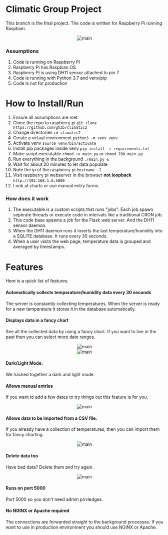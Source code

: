 # Climatic Group Project

This branch is the final project. The code is written for Raspberry Pi running Raspbian. 

<center><img src="https://raw.githubusercontent.com/ghzb/climatic2/master/public/img/main.jpg" alt="main"/></center>

### Assumptions
1. Code is running on Raspberry Pi
1. Raspberry Pi has Raspbian OS
1. Raspberry Pi is using DH11 sensor attached to pin 7
1. Code is running with Python 3.7 and venv/pip
1. Code is not for production

# How to Install/Run
1. Ensure all assumptions are met.
1. Clone the repo to raspberry pi `git clone https://github.com/ghzb/climatic2`
1. Change directories `cd climatic2`
1. Create a virtual environment `python3 -m venv venv`
1. Activate venv `source venv/bin/activate`
1. Install pip packages inside venv `pip install -r requirements.txt`
1. Make script executable `chmod +x main.py` or `chmod 700 main.py`
1. Run everything in the background `./main.py &`
1. Wait for about 20 minutes to let data populate
1. Note the ip of the raspberry pi `hostname -I`
1. Visit raspberry pi webserver in the browser **not loopback** `http://192.168.1.6:5000`
1. Look at charts or use manual entry forms.

### How does it work 
1. The executable is a custom scripts that runs "jobs". Each job spawn seperate threads or execute code in intervals like a traditional CRON job.
1. This code base spawns a job for the Flask web server. And the DH11 sensor daemon.
1. When the DH11 daemon runs it inserts the last temperature/humidity into a SQLITE database. It runs every 30 seconds.
1. When a user visits the web page, temperature data is grouped and averaged by timestamps.

# Features
Here is a quick list of features. 

#### Automatically collects temperature/humidity data every 30 seconds
The server is constantly collecting temperatures. When the server is ready for a new temperature it stores it in the database automatically.

#### Displays data in a fancy chart
See all the collected data by using a fancy chart. If you want to live in the past then you can select more date ranges.
<center><img src="https://raw.githubusercontent.com/ghzb/climatic2/master/public/img/weather.png" alt="main"/></center>
<center><img src="https://raw.githubusercontent.com/ghzb/climatic2/master/public/img/filter.png" alt="main"/></center>

#### Dark/Light Mode.
We hacked together a dark and light mode.

#### Allows manual entries
If you want to add a few dates to try things out this feature is for you.
<center><img src="https://raw.githubusercontent.com/ghzb/climatic2/master/public/img/entry.png" alt="main"/></center>

#### Allows data to be imported from a CSV file.
If you already have a collection of temperatures, then you can import them for fancy charting.
<center><img src="https://raw.githubusercontent.com/ghzb/climatic2/master/public/img/upload.png" alt="main"/></center>

#### Delete data too
Have bad data? Delete them and try again.
<center><img src="https://raw.githubusercontent.com/ghzb/climatic2/master/public/img/entries.png" alt="main"/></center>

#### Runs on port 5000
Port 5000 so you don't need admin privledges. 

#### No NGINX or Apache required
The connections are forwarded straight to the background processes. If you want to use in production environment you should use NGINX or Apache.
